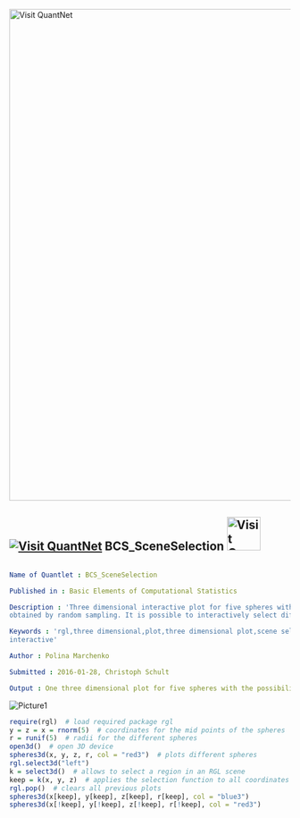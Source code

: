 
[<img src="https://github.com/QuantLet/Styleguide-and-FAQ/blob/master/pictures/banner.png" width="880" alt="Visit QuantNet">](http://quantlet.de/index.php?p=info)

## [<img src="https://github.com/QuantLet/Styleguide-and-Validation-procedure/blob/master/pictures/qloqo.png" alt="Visit QuantNet">](http://quantlet.de/) **BCS_SceneSelection** [<img src="https://github.com/QuantLet/Styleguide-and-Validation-procedure/blob/master/pictures/QN2.png" width="60" alt="Visit QuantNet 2.0">](http://quantlet.de/d3/ia)

```yaml

Name of Quantlet : BCS_SceneSelection

Published in : Basic Elements of Computational Statistics

Description : 'Three dimensional interactive plot for five spheres with coordiantes and radii
obtained by random sampling. It is possible to interactively select different scenes of the plot.'

Keywords : 'rgl,three dimensional,plot,three dimensional plot,scene selection, selection,
interactive'

Author : Polina Marchenko

Submitted : 2016-01-28, Christoph Schult

Output : One three dimensional plot for five spheres with the possibility to select scenes.

```

![Picture1](BCS_SceneSelection.png)


```r
require(rgl)  # load required package rgl
y = z = x = rnorm(5)  # coordinates for the mid points of the spheres
r = runif(5)  # radii for the different spheres
open3d()  # open 3D device
spheres3d(x, y, z, r, col = "red3")  # plots different spheres
rgl.select3d("left")
k = select3d()  # allows to select a region in an RGL scene
keep = k(x, y, z)  # applies the selection function to all coordinates
rgl.pop()  # clears all previous plots
spheres3d(x[keep], y[keep], z[keep], r[keep], col = "blue3")
spheres3d(x[!keep], y[!keep], z[!keep], r[!keep], col = "red3")
```
